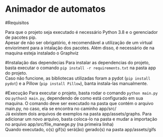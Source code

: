 # Animador de automatos

#Requisitos

Para que o projeto seja executado é necessário Python 3.8 e o gerenciador de pacotes pip.
<br>
Apesar de não ser obrigatório, é recomendável a utilização de um virtual envioriment para a intalação dos pacotes.
Além disso, é necessário de na maquina esteja instalado o Graphviz

#Instalação das dependecias
Para instalar as dependencias do projeto, basta executar o comando ```pip install -r requirements.txt``` na pasta app do projeto. 
<br>
Caso não funcione, as bibliotecas utilizadas foram a pydot (```pip install pydot```) e a Pillow (```pip install Pillow```), banta instala-las manualmente.

#Execução
Para executar o projeto, basta rodar o comando ```python main.py``` ou ```python3 main.py```, dependendo de como está configurado em sua maquina. O comando deve ser executado na pasta que contém o arquivo main.py, no caso, ela se encontra no caminho app/src/
<br>
Já existem dois arquivos de exemplos na pasta app/assets/graphs. Para adicionar um novo arquivo, basta coloca-lo na pasta e mudar a importação no arquivo app/src/file_manege.py (na primeira linha)
<br>
Quando executado, o(s) gif(s) será(ão) gerado(s) na pasta app/assets/gifs
